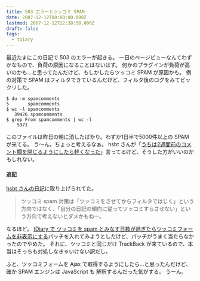 ```yaml
---
title: 503 エラーとツッコミ SPAM
date: 2007-12-12T00:00:00.000Z
lastmod: 2007-12-12T22:38:58.000Z
draft: false
tags:
  - tDiary
---
```


最近たまにこの日記で 503 のエラーが起きる。 一日のページビューなんてわずかなもので、負荷の原因になることはないはず。 何かのプラグインが負荷が高いのかも…と思ってたんだけど、もしかしたらツッコミ SPAM が原因かも。 例の対策で SPAM はフィルタできているんだけど、フィルタ後のログをみてビックリした。

```
$ du -m spamcomments
5       spamcomments
$ wc -l spamcomments
   39426 spamcomments
$ grep From spamcomments | wc -l
    5371
```

このファイルは昨日の朝に消したばかり。わずか1日半で5000件以上の SPAM が来てる。 う〜ん。ちょっと考えるなぁ。 hsbt さんが「[うちは2週間前のコメント欄を閉じるようにしたら軽くなった](http://twitter.com/hsbt/statuses/490190812)」言ってるけど、そうした方がいいのかもしれない。

#### 追記

[hsbt さんの日記](http://www.hsbt.org/diary/20071212.html#p02)に取り上げられてた。

> ツッコミ spam 対策は「ツッコミをさせてからフィルタではじく」という方向ではなく、「自分の日記の傾向に従ってツッコミすらさせない」という方向で考えないとダメかもねー。

なるほど。 [tDiary で ツッコミを spam とみなす日数が過ぎたらツッコミフォームを非表示にする](http://www.hsbt.org/diary/20071110.html#p01)パッチを入れてみようとしたけど、パッチがうまく当たらなかったのでやめた。 それに、ツッコミと同じだけ TrackBack が来ているので、本当はそっちも対処しなきゃいけない訳だし。

ふと、ツッコミフォームを Ajax で取得するようにしたら…と思ったんだけど、確か SPAM エンジンは JavaScript も 解釈するんだった気がする。 うーん。
